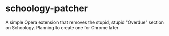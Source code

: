 # schoology-patcher
A simple Opera extension that removes the stupid, stupid "Overdue" section on Schoology.
Planning to create one for Chrome later
